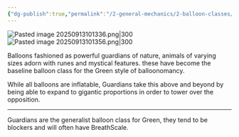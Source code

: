 ```yaml
---
{"dg-publish":true,"permalink":"/2-general-mechanics/2-balloon-classes/3-about-guardians/"}
---
```


![Pasted image 20250913101336.png|300](/img/user/Pasted%20image%2020250913101336.png)![Pasted image 20250913101356.png|300](/img/user/Pasted%20image%2020250913101356.png)

Balloons fashioned as powerful guardians of nature, animals of varying sizes adorn with runes and mystical features. these have become the baseline balloon class for the Green style of balloonomancy.

While all balloons are inflatable, Guardians take this above and beyond by being able to expand to gigantic proportions in order to tower over the opposition.

---
Guardians are the generalist balloon class for Green, they tend to be blockers and will often have BreathScale.